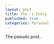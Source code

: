 ```yaml
---
layout: post
title: The -1 Entry
published: true
categories: Personal
---
```



The pseudo post..  
